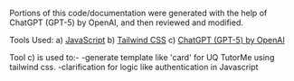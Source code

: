 Portions of this code/documentation were generated with the help of
ChatGPT (GPT-5) by OpenAI, and then reviewed and modified.

Tools Used:
  a) [JavaScript](https://developer.mozilla.org/en-US/docs/Web/JavaScript) 
  b) [Tailwind CSS](https://tailwindcss.com/)
  c) [ChatGPT (GPT-5) by OpenAI](https://openai.com/)

Tool c) is used to:-
 -generate template like 'card' for UQ TutorMe using tailwind css.
 -clarification for logic like authentication in Javascript
 
